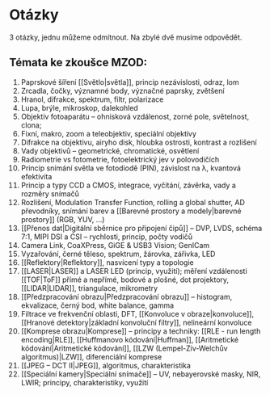 # Otázky
3 otázky, jednu můžeme odmítnout. Na zbylé dvě musíme odpovědět.

## Témata ke zkoušce MZOD:
1) Paprskové šíření [[Světlo|světla]], princip nezávislosti, odraz, lom
2) Zrcadla, čočky, významné body, význačné paprsky, zvětšení
3) Hranol, difrakce, spektrum, filtr, polarizace
4) Lupa, brýle, mikroskop, dalekohled
5) Objektiv fotoaparátu – ohnisková vzdálenost, zorné pole, světelnost, clona;
6) Fixní, makro, zoom a teleobjektiv, speciální objektivy
7) Difrakce na objektivu, airyho disk, hloubka ostrosti, kontrast a rozlišení
8) Vady objektivů – geometrické, chromatické, osvětlení
9) Radiometrie vs fotometrie, fotoelektrický jev v polovodičích
10) Princip snímání světla ve fotodiodě (PIN), závislost na λ, kvantová efektivita
11) Princip a typy CCD a CMOS, integrace, vyčítání, závěrka, vady a rozměry snímačů
12) Rozlišení, Modulation Transfer Function, rolling a global shutter, AD převodníky, snímání barev a [[Barevné prostory a modely|barevné prostory]] (RGB, YUV, …)
13) [[Přenos dat|Digitální sběrnice pro připojení čipů]] – DVP, LVDS, schéma 7:1, MIPI DSI a CSI – rychlosti, princip, počty vodičů
14) Camera Link, CoaXPress, GiGE & USB3 Vision; GenICam
15) Vyzařování, černé těleso, spektrum, žárovka, zářivka, LED
16) [[Reflektory|Reflektory]], nasvícení typy a topologie
17) [[LASER|LASER]] a LASER LED (princip, využití); měření vzdálenosti [[TOF|ToF]] přímé a nepřímé, bodové a plošné, dot projektory, [[LIDAR|LIDAR]], triangulace, mikrometry
18) [[Předzpracování obrazu|Předzpracování obrazu]] – histogram, ekvalizace, černý bod, white balance, gamma
19) Filtrace ve frekvenční oblasti, DFT, [[Konvoluce v obraze|konvoluce]], [[Hranové detektory|základní konvoluční filtry]], nelineární konvoluce
20) [[Komprese obrazu|Komprese]] – principy a techniky: [[RLE - run length encoding|RLE]], [[Huffmanovo kódování|Huffman]], [[Aritmetické kódování|Aritmetické kódování]], [[LZW (Lempel-Ziv-Welchův algoritmus)|LZW]], diferenciální
komprese
21) [[JPEG – DCT II|JPEG]], algoritmus, charakteristika
22) [[Speciální kamery|Speciální snímače]] – UV, nebayerovské masky, NIR, LWIR; principy, charakteristiky, využití
